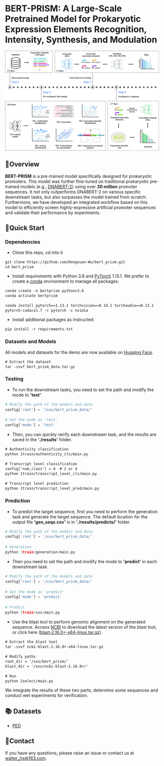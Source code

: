 # BERT-PRISM: A Large-Scale Pretrained Model for Prokaryotic Expression Elements Recognition, Intensity, Synthesis, and Modulation

![workflow](workflow.jpg)


## 🔭Overview
**BERT-PRISM** is a pre-trained model specifically designed for prokaryotic promoters. This model was further fine-tuned on traditional prokaryotic pre-trained models (e.g., [DNABERT-2](https://github.com/MAGICS-LAB/DNABERT_2)) using over **30 million** promoter sequences. It not only outperforms DNABERT-2 on various specific downstream tasks, but also surpasses the model trained from scratch. Furthermore, we have developed an integrated workflow based on this model to efficiently screen highly-expressive artificial promoter sequences and validate their performance by experiments.


## 🎯Quick Start

### Dependencies
* Clone this repo, cd into it
```shell
git clone https://github.com/Hongxuan-Wu/bert_prism.git
cd bert_prism
```

* Install requirements with Python 3.8 and [PyTorch](https://pytorch.org/get-started/previous-versions/) 1.13.1. We prefer to create a [conda](https://www.anaconda.com/docs/getting-started/miniconda/main) environment to manage all packages.
```shell
conda create -n bertprism python=3.8
conda activate bertprism

conda install pytorch==1.13.1 torchvision==0.14.1 torchaudio==0.13.1 pytorch-cuda=11.7 -c pytorch -c nvidia
```

* Install additional packages as instructed:
```shell
pip install -r requirements.txt
```


### Datasets and Models
All models and datasets for the demo are now available on [Hugging Face](https://huggingface.co/datasets/Hongxuan-Wu/PED). 
```shell
# Extract the dataset
tar -zxvf bert_prism_data.tar.gz
```


### Testing
* To run the downstream tasks, you need to set the path and modify the mode to **'test'**.
```python
# Modify the path of the models and data
config['root'] = '/xxx/bert_prism_data/'

# Set the mode as 'test'
config['mode'] = 'test'
```
* Then, you can quickly verify each downstream task, and the results are saved in the **'./results'** folder.
```shell
# Authenticity classification
python 1train/authenticity_cls/main.py

# Transcript level classification
config['num_class'] = 4  # 2 or 4
python 1train/transcript_level_cls/main.py

# Transcript level prediction
python 1train/transcript_level_pred/main.py
```


### Prediction
* To predict the target sequence, first you need to perform the generation task and generate the target sequence. The default location for the output file **'gen_seqs.csv'** is in **'./results/predicts/'** folder.
```python
# Modify the path of the models and data
config['root'] = '/xxx/bert_prism_data/'

# Generation
python 1train/generation/main.py
```
* Then you need to set the path and modify the mode to **'predict'** in each downstream task.
```python
# Modify the path of the models and data
config['root'] = '/xxx/bert_prism_data/'

# Set the mode as 'predict'
config['mode'] = 'predict'

# Predict
python 1train/xxx/main.py
```

* Use the blast tool to perform genomic alignment on the generated sequence. Access [NCBI](https://blast.ncbi.nlm.nih.gov/doc/blast-help/downloadblastdata.html) to download the latest version of the blast tool, or click here ([blast-2.16.0+-x64-linux.tar.gz](https://ftp.ncbi.nlm.nih.gov/blast/executables/blast+/LATEST/ncbi-blast-2.16.0+-x64-linux.tar.gz)).

```shell
# Extract the blast tool
tar -zxvf ncbi-blast-2.16.0+-x64-linux.tar.gz

# Modify paths
root_dir = '/xxx/bert_prism/'
blast_dir = '/xxx/ncbi-blast-2.16.0+/'

# Run
python 2select/main.py
```
We integrate the results of these two parts, determine some sequences and conduct wet experiments for verification. 


## 📚 Datasets
* [PED](https://huggingface.co/datasets/Hongxuan-Wu/PED)


## 🤝Contact
If you have any questions, please raise an issue or contact us at walter_hx@163.com.


<!-- ## 📜 Citation
If you find this work useful, please cite our paper:
```
@article{
    huang2021prism,
    title={BERT-PRISM: A Large-Scale Pretrained Model for Prokaryotic Expression Elements Recognition, Intensity, Synthesis, and Modulation},
    author={},
    journal={},
    year={2021}
} -->

